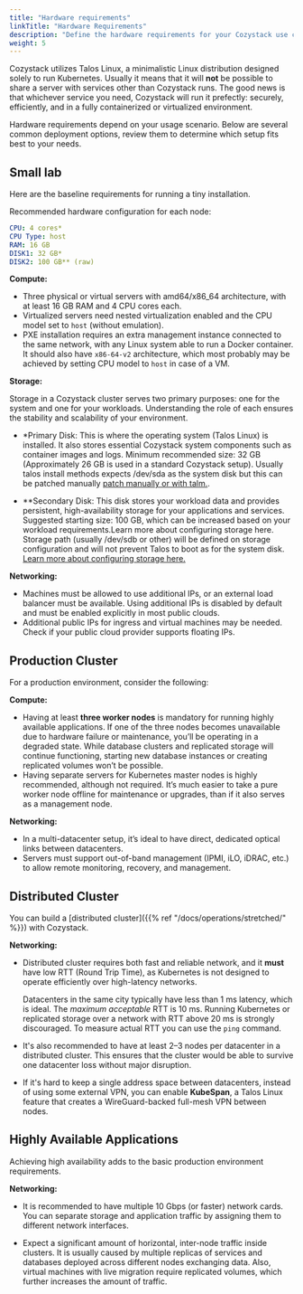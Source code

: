 ```yaml
---
title: "Hardware requirements"
linkTitle: "Hardware Requirements"
description: "Define the hardware requirements for your Cozystack use case."
weight: 5
---
```


Cozystack utilizes Talos Linux, a minimalistic Linux distribution designed solely to run Kubernetes.
Usually it means that it will **not** be possible to share a server with services other than Cozystack runs.
The good news is that whichever service you need, Cozystack will run it prefectly: securely, efficiently, and
in a fully containerized or virtualized environment.

Hardware requirements depend on your usage scenario.
Below are several common deployment options, review them to determine which setup fits best to your needs.

## Small lab

Here are the baseline requirements for running a tiny installation.

Recommended hardware configuration for each node:
```yaml
CPU: 4 cores*
CPU Type: host
RAM: 16 GB
DISK1: 32 GB*
DISK2: 100 GB** (raw)

```

**Compute:**

- Three physical or virtual servers with amd64/x86_64 architecture, with at least 16 GB RAM and 4 CPU cores each.
- Virtualized servers need nested virtualization enabled and the CPU model set to `host` (without emulation).
- PXE installation requires an extra management instance connected to the same network, with any Linux system able to run a Docker container.
  It should also have `x86-64-v2` architecture, which most probably may be achieved by setting CPU model to `host` in case of a VM.

**Storage:**

Storage in a Cozystack cluster serves two primary purposes: one for the system and one for your workloads. Understanding the role of each ensures the stability and scalability of your environment.

- *Primary Disk: This is where the operating system (Talos Linux) is installed. It also stores essential Cozystack system components such as container images and logs. Minimum recommended size: 32 GB (Approximately 26 GB is used in a standard Cozystack setup). Usually talos install methods expects /dev/sda as the system disk but this can be patched manually [patch manually or with talm.](https://github.com/cozystack/cozystack/issues/723#issuecomment-2762374751).

- **Secondary Disk: This disk stores your workload data and provides persistent, high-availability storage for your applications and services. Suggested starting size: 100 GB, which can be increased based on your workload requirements.Learn more about configuring storage here. Storage path (usually /dev/sdb or other) will be defined on storage configuration and will not prevent Talos to boot as for the system disk. [Learn more about configuring storage here.](https://cozystack.io/docs/getting-started/first-deployment/#configure-storage)


**Networking:**

- Machines must be allowed to use additional IPs, or an external load balancer must be available.
  Using additional IPs is disabled by default and must be enabled explicitly in most public clouds.
- Additional public IPs for ingress and virtual machines may be needed. Check if your public cloud provider supports floating IPs.


## Production Cluster

For a production environment, consider the following:

**Compute:**

- Having at least **three worker nodes** is mandatory for running highly available applications.
  If one of the three nodes becomes unavailable due to hardware failure or maintenance, you’ll be operating in a degraded state.
  While database clusters and replicated storage will continue functioning, starting new database instances or creating replicated volumes won’t be possible.
- Having separate servers for Kubernetes master nodes is highly recommended, although not required.
  It’s much easier to take a pure worker node offline for maintenance or upgrades, than if it also serves as a management node.

**Networking:**

- In a multi-datacenter setup, it’s ideal to have direct, dedicated optical links between datacenters.
- Servers must support out-of-band management (IPMI, iLO, iDRAC, etc.) to allow remote monitoring, recovery, and management.

## Distributed Cluster

You can build a [distributed cluster]({{% ref "/docs/operations/stretched/" %}}) with Cozystack.

**Networking:**

- Distributed cluster requires both fast and reliable network, and it **must** have low RTT (Round Trip Time), as
  Kubernetes is not designed to operate efficiently over high-latency networks.

  Datacenters in the same city typically have less than 1 ms latency, which is ideal.
  The *maximum acceptable* RTT is 10 ms.
  Running Kubernetes or replicated storage over a network with RTT above 20 ms is strongly discouraged.
  To measure actual RTT you can use the `ping` command.

- It's also recommended to have at least 2–3 nodes per datacenter in a distributed cluster.
  This ensures that the cluster would be able to survive one datacenter loss without major disruption.

- If it's hard to keep a single address space between datacenters, instead of using some external VPN,
  you can enable **KubeSpan**, a Talos Linux feature that creates a WireGuard-backed full-mesh VPN between nodes.

## Highly Available Applications

Achieving high availability adds to the basic production environment requirements.

**Networking:**

- It is recommended to have multiple 10 Gbps (or faster) network cards.
  You can separate storage and application traffic by assigning them to different network interfaces.

- Expect a significant amount of horizontal, inter-node traffic inside clusters.
  It is usually caused by multiple replicas of services and databases deployed across different nodes exchanging data.
  Also, virtual machines with live migration require replicated volumes, which further increases the amount of traffic.
  
